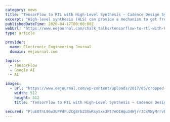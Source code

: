 ```yaml
---
category: news
title: "TensorFlow to RTL with High-Level Synthesis — Cadence Design Systems"
excerpt: "High-level synthesis (HLS) can provide a mechanism to get from AI frameworks like TensorFlow into synthesizable RTL, enabling the development of high-performance inference architectures. In this episode of Chalk Talk, Amelia Dalton chats with Dave Apte of ..."
publishedDateTime: 2020-04-17T00:00:00Z
webUrl: "https://www.eejournal.com/chalk_talks/tensorflow-to-rtl-with-high-level-synthesis-cadence-design-systems/"
type: article

provider:
  name: Electronic Engineering Journal
  domain: eejournal.com

topics:
  - TensorFlow
  - Google AI
  - AI

images:
  - url: "https://www.eejournal.com/wp-content/uploads/2017/05/cropped-EEJ_favicon_2020-copy.png"
    width: 512
    height: 512
    title: "TensorFlow to RTL with High-Level Synthesis — Cadence Design Systems"

secured: "PluEOTnL96w3UPPdPu2Cg8rbZ3XwRsy5xx3Pt7eO1Wqu34Wjrr3CxVNyMrrvFJcSpw4ryVLT1fDfW6OvWIlrdznO9fhGkb/h/kDmp6TLSaSwTXZvpsssmm0nRt3JP5UFkodEdVlu/Ce6O7xH7xmNodoN546wGPeASFhk+4cqU/K0BTvNx5Skm/wGIyBCrjdT/6W32jYvxMjwQlKL/HjyDjOtLwYAgHf8IaWyQUN9RHXlDQNAJzo7kXzEjdbCr1uBxVfkrnGwnQdBwGTxq4yoXuj98V4D7SysoV4NBtpYuU1vcJH3IOdwS5hAYd1aqX57;NYsfLMOkeNU0aer+4FlTdA=="
---
```


